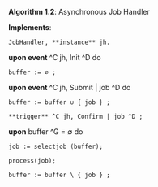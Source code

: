 **Algorithm 1.2**: Asynchronous Job Handler

**Implements**:

	JobHandler, **instance** jh.

**upon event** ^C jh, Init ^D do

	buffer := ∅ ;

**upon event** ^C jh, Submit | job ^D do

	buffer := buffer ∪ { job } ;

	**trigger** ^C jh, Confirm | job ^D ;

**upon** buffer ^G = ∅ do

	job := selectjob (buffer);

	process(job);

	buffer := buffer \ { job } ;
